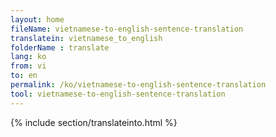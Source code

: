 ```yaml
---
layout: home
fileName: vietnamese-to-english-sentence-translation
translatein: vietnamese_to_english
folderName : translate
lang: ko
from: vi
to: en
permalink: /ko/vietnamese-to-english-sentence-translation
tool: vietnamese-to-english-sentence-translation
---
```

{% include section/translateinto.html %}